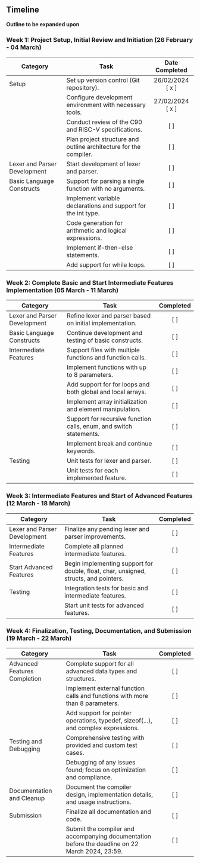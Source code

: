 ## Timeline
**Outline to be expanded upon**

### Week 1: Project Setup, Initial Review and Initiation (26 February - 04 March)

| Category | Task | Date Completed |
|----------|------|:--------:|
| Setup | Set up version control (Git repository). | 26/02/2024 [ x ] |
|  | Configure development environment with necessary tools. | 27/02/2024 [ x ] |
|  | Conduct review of the C90 and RISC-V specifications. | [ ] |
|  | Plan project structure and outline architecture for the compiler. | [ ] |
| Lexer and Parser Development | Start development of lexer and parser. | [ ] |
| Basic Language Constructs | Support for parsing a single function with no arguments. | [ ] |
|  | Implement variable declarations and support for the int type. | [ ] |
|  | Code generation for arithmetic and logical expressions. | [ ] |
|  | Implement if-then-else statements. | [ ] |
|  | Add support for while loops. | [ ] |

### Week 2: Complete Basic and Start Intermediate Features Implementation (05 March - 11 March)

| Category | Task | Completed |
|----------|------|:--------:|
| Lexer and Parser Development | Refine lexer and parser based on initial implementation. | [ ] |
| Basic Language Constructs | Continue development and testing of basic constructs. | [ ] |
| Intermediate Features | Support files with multiple functions and function calls. | [ ] |
|  | Implement functions with up to 8 parameters. | [ ] |
|  | Add support for for loops and both global and local arrays. | [ ] |
|  | Implement array initialization and element manipulation. | [ ] |
|  | Support for recursive function calls, enum, and switch statements. | [ ] |
|  | Implement break and continue keywords. | [ ] |
| Testing | Unit tests for lexer and parser. | [ ] |
|  | Unit tests for each implemented feature. | [ ] |

### Week 3: Intermediate Features and Start of Advanced Features (12 March - 18 March)

| Category | Task | Completed |
|----------|------|:--------:|
| Lexer and Parser Development | Finalize any pending lexer and parser improvements. | [ ] |
| Intermediate Features | Complete all planned intermediate features. | [ ] |
| Start Advanced Features | Begin implementing support for double, float, char, unsigned, structs, and pointers. | [ ] |
| Testing | Integration tests for basic and intermediate features. | [ ] |
|  | Start unit tests for advanced features. | [ ] |

### Week 4: Finalization, Testing, Documentation, and Submission (19 March - 22 March)

| Category | Task | Completed |
|----------|------|:--------:|
| Advanced Features Completion | Complete support for all advanced data types and structures. | [ ] |
|  | Implement external function calls and functions with more than 8 parameters. | [ ] |
|  | Add support for pointer operations, typedef, sizeof(...), and complex expressions. | [ ] |
| Testing and Debugging | Comprehensive testing with provided and custom test cases. | [ ] |
|  | Debugging of any issues found; focus on optimization and compliance. | [ ] |
| Documentation and Cleanup | Document the compiler design, implementation details, and usage instructions. | [ ] |
| Submission | Finalize all documentation and code. | [ ] |
|  | Submit the compiler and accompanying documentation before the deadline on 22 March 2024, 23:59. | [ ] |

